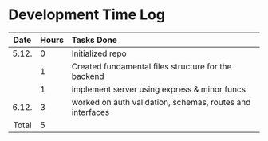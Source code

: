# Development Time Log

| Date | Hours | Tasks Done  |
| :----:|:-----| :-----|
| 5.12. | 0    | Initialized repo  |
| |  1   | Created fundamental files structure for the backend  |
| |  1   | implement server using express & minor funcs  |
| 6.12. | 3 | worked on auth validation, schemas, routes and interfaces | 
| Total | 5 | |


